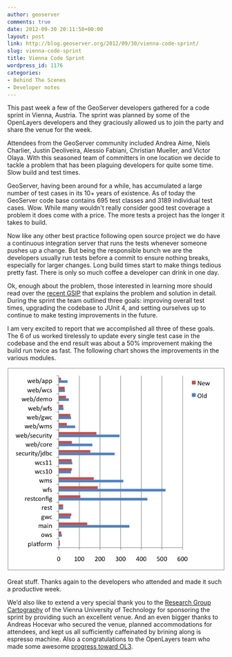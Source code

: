 ```yaml
---
author: geoserver
comments: true
date: 2012-09-30 20:11:50+00:00
layout: post
link: http://blog.geoserver.org/2012/09/30/vienna-code-sprint/
slug: vienna-code-sprint
title: Vienna Code Sprint
wordpress_id: 1176
categories:
- Behind The Scenes
- Developer notes
---
```


This past week a few of the GeoServer developers gathered for a code sprint in Vienna, Austria. The sprint was planned by some of the OpenLayers developers and they graciously allowed us to join the party and share the venue for the week.

Attendees from the GeoServer community included Andrea Aime, Niels Charlier, Justin Deoliveira, Alessio Fabiani, Christian Mueller, and Victor Olaya. With this seasoned team of committers in one location we decide to tackle a problem that has been plaguing developers for quite some time. Slow build and test times.

GeoServer, having been around for a while, has accumulated a large number of test cases in its 10+ years of existence. As of today the GeoServer code base contains 695 test classes and 3189 individual test cases. Wow. While many wouldn't really consider good test coverage a problem it does come with a price. The more tests a project has the longer it takes to build.

Now like any other best practice following open source project we do have a continuous integration server that runs the tests whenever someone pushes up a change. But being the responsible bunch we are the developers usually run tests before a commit to ensure nothing breaks, especially for larger changes. Long build times start to make things tedious pretty fast. There is only so much coffee a developer can drink in one day.

Ok, enough about the problem, those interested in learning more should read over the [recent GSIP](http://geoserver.org/display/GEOS/GSIP+80+-+Testing+Overhaul) that explains the problem and solution in detail. During the sprint the team outlined three goals: improving overall test times, upgrading the codebase to JUnit 4, and setting ourselves up to continue to make testing improvements in the future.

I am very excited to report that we accomplished all three of these goals. The 6 of us worked tirelessly to update every single test case in the codebase and the end result was about a 50% improvement making the build run twice as fast. The following chart shows the improvements in the various modules.

[](http://blog.geoserver.org/2012/09/30/vienna-code-sprint/test_times-2/)[![](/img/uploads/test_times21.png)](http://blog.geoserver.org/2012/09/30/vienna-code-sprint/test_times-3/)

Great stuff. Thanks again to the developers who attended and made it such a productive week.

We’d also like to extend a very special thank you to the [Research Group Cartography](http://cartography.tuwien.ac.at/content07en/index.php) of the Vienna University of Technology for sponsoring the sprint by providing such an excellent venue. And an even bigger thanks to Andreas Hocevar who secured the venue, planned accommodations for attendees, and kept us all sufficiently caffeinated by brining along is espresso machine. Also a congratulations to the OpenLayers team who made some awesome [progress toward OL3](http://openlayers.org/blog/2012/09/28/ol3-vienna-code-sprint-report/).
